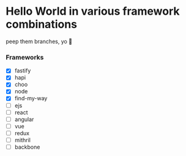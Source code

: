 # Hello World in various framework combinations

peep them branches, yo 👀

### Frameworks

- [X] fastify
- [X] hapi
- [X] choo
- [X] node
- [X] find-my-way
- [ ] ejs
- [ ] react
- [ ] angular
- [ ] vue
- [ ] redux
- [ ] mithril
- [ ] backbone
